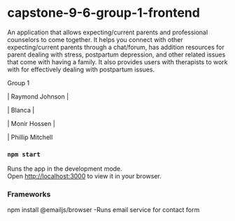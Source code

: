 # capstone-9-6-group-1-frontend

An application that allows expecting/current parents and professional counselors to come together. It helps you connect with other expecting/current parents through a chat/forum, has addition resources for parent dealing with stress, postpartum depression, and other related issues that come with having a family. It also provides users with therapists to work with for effectively dealing with postpartum issues.

Group 1

| Raymond Johnson |

| Blanca |

| Monir Hossen |

| Phillip Mitchell

### `npm start`

Runs the app in the development mode.\
Open [http://localhost:3000](http://localhost:3000) to view it in your browser.

### Frameworks 
npm install @emailjs/browser  -Runs email service for contact form 
